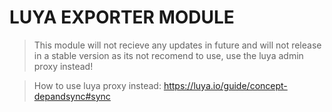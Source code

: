 LUYA EXPORTER MODULE
=================


> This module will not recieve any updates in future and will not release in a stable version as its not recomend to use, use the luya admin proxy instead!

> How to use luya proxy instead: https://luya.io/guide/concept-depandsync#sync
